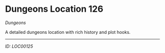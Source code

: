 # Dungeons Location 126

*Dungeons*

A detailed dungeons location with rich history and plot hooks.

---
*ID: LOC00125*